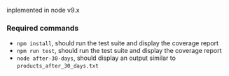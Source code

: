 inplemented in node v9.x

### Required commands
- `npm install`, should run the test suite and display the coverage report
- `npm run test`, should run the test suite and display the coverage report
- `node after-30-days`, should display an output similar to `products_after_30_days.txt`
